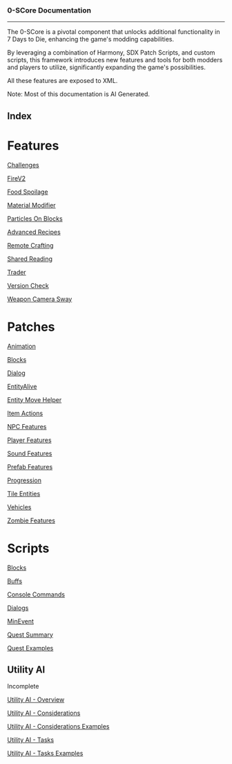 ### 0-SCore Documentation
---

The 0-SCore is a pivotal component that unlocks additional functionality in 7 Days to Die, enhancing the game's modding 
capabilities. 

By leveraging a combination of Harmony, SDX Patch Scripts, and custom scripts, this framework introduces new features 
and tools for both modders and players to utilize, significantly expanding the game's possibilities.

All these features are exposed to XML.

Note: Most of this documentation is AI Generated.

## Index

# Features
[Challenges](../Features/Challenges/ReadMe.md)

[FireV2](../Features/FireV2/Readme.md)

[Food Spoilage](../Features/FoodSpoilageV2/ReadMe.md)

[Material Modifier](../Features/MaterialModifier/ReadMe.md)

[Particles On Blocks](../Features/ParticlesOnBlocks/ReadMe.md)

[Advanced Recipes](../Features/Recipe/ReadMe.md)

[Remote Crafting](../Features/RemoteCrafting/ReadMe.md)

[Shared Reading](../Features/SharedReading/ReadMe.md)

[Trader](../Features/Trader/ReadMe.md)

[Version Check](../Features/VersionCheck/Readme.md)

[Weapon Camera Sway](../Features/WeaponCameraSway/ReadMe.md)

# Patches
[Animation](../Harmony/Animation/ReadMe.md)

[Blocks](../Harmony/Blocks/ReadMe.md)

[Dialog](../Harmony/Dialog/ReadMe.md)

[EntityAlive](../Harmony/EntityAlive/ReadMe.md)

[Entity Move Helper](../Harmony/EntityMoveHelper/ReadMe.md)

[Item Actions](../Harmony/ItemActions/ReadMe.md)

[NPC Features](../Harmony/NPCFeatures/ReadMe.md)

[Player Features](../Harmony/PlayerFeatures/ReadMe.md)

[Sound Features](../Harmony/SoundFeatures/ReadMe.md)

[Prefab Features](../Harmony/PrefabFeatures/ReadMe.md)

[Progression](../Harmony/Progression/ReadMe.md)

[Tile Entities](../Harmony/TileEntities/ReadMe.md)

[Vehicles](../Harmony/Vehicles/ReadMe.md)

[Zombie Features](../Harmony/ZombieFeatures/ReadMe.md)

# Scripts
[Blocks](../Scripts/Blocks/Readme.md)

[Buffs](../Scripts/Buffs/ReadMe.md)

[Console Commands](../Scripts/ConsoleCmd/ReadMe.md)

[Dialogs](../Scripts/Dialogs/ReadMe.md)

[MinEvent](../Scripts/MinEvents/ReadMe.md)

[Quest Summary](../Scripts/Quests/ReadMe.md)

[Quest Examples](../Scripts/Quests/Examples.md)

## Utility AI  
Incomplete

[Utility AI - Overview](../Scripts/UtilityAI/Documentation/UtilityAI.md)

[Utility AI - Considerations](../Scripts/UtilityAI/Documentation/Considerations.md)

[Utility AI - Considerations Examples](../Scripts/UtilityAI/Documentation/ConsiderationExamples.md)

[Utility AI - Tasks](../Scripts/UtilityAI/Documentation/Tasks.md)

[Utility AI - Tasks Examples](../Scripts/UtilityAI/Documentation/TasksExamples.md)
